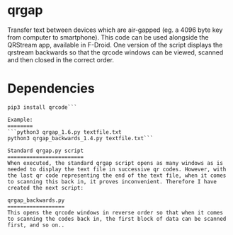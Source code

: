 qrgap
=====
Transfer text between devices which are air-gapped (eg. a 4096 byte key from computer to smartphone). This code can be used alongside the QRStream app, available in F-Droid. One version of the script displays the qrstream backwards so that the qrcode windows can be viewed, scanned and then closed in the correct order. 

Dependencies
============
```sudo python3-pip
pip3 install qrcode```

Example:
========
```python3 qrgap_1.6.py textfile.txt
python3 qrgap_backwards_1.4.py textfile.txt```

Standard qrgap.py script
========================
When executed, the standard qrgap script opens as many windows as is needed to display the text file in successive qr codes. However, with the last qr code representing the end of the text file, when it comes to scanning this back in, it proves inconvenient. Therefore I have created the next script:

qrgap_backwards.py
==================
This opens the qrcode windows in reverse order so that when it comes to scanning the codes back in, the first block of data can be scanned first, and so on..
